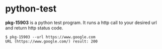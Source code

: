 # python-test

**pkg-15903** is a python test program. It runs a http call to your desired url and return http status code.

```
$ pkg-15903 --url https://www.google.com
URL (https://www.google.com/) result: 200
```
